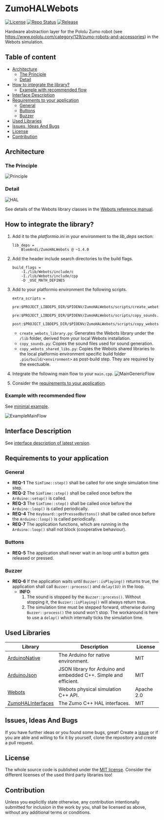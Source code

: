 # ZumoHALWebots <!-- omit in toc -->

[![License](https://img.shields.io/badge/license-MIT-blue.svg)](http://choosealicense.com/licenses/mit/)
[![Repo Status](https://www.repostatus.org/badges/latest/wip.svg)](https://www.repostatus.org/#wip)
[![Release](https://img.shields.io/github/release/BlueAndi/ZumoHALWebots.svg)](https://github.com/BlueAndi/ZumoHALWebots/releases)

Hardware abstraction layer for the Pololu Zumo robot (see <https://www.pololu.com/category/129/zumo-robots-and-accessories>) in the Webots simulation.

## Table of content <!-- omit in toc -->

- [Architecture](#architecture)
  - [The Principle](#the-principle)
  - [Detail](#detail)
- [How to integrate the library?](#how-to-integrate-the-library)
  - [Example with recommended flow](#example-with-recommended-flow)
- [Interface Description](#interface-description)
- [Requirements to your application](#requirements-to-your-application)
  - [General](#general)
  - [Buttons](#buttons)
  - [Buzzer](#buzzer)
- [Used Libraries](#used-libraries)
- [Issues, Ideas And Bugs](#issues-ideas-and-bugs)
- [License](#license)
- [Contribution](#contribution)

## Architecture

### The Principle

![Principle](http://www.plantuml.com/plantuml/proxy?cache=no&src=https://raw.githubusercontent.com/BlueAndi/ZumoHALWebots/master/doc/uml/Principle.plantuml)

### Detail

![HAL](http://www.plantuml.com/plantuml/proxy?cache=no&src=https://raw.githubusercontent.com/BlueAndi/ZumoHALWebots/master/doc/uml/HAL.plantuml)

See details of the Webots library classes in the [Webots reference manual](https://cyberbotics.com/doc/reference/nodes-and-api-functions).

## How to integrate the library?

1. Add it to the _platformio.ini_ in your environment to the _lib\_deps_ section:

    ```text
    lib_deps =
        BlueAndi/ZumoHALWebots @ ~1.4.0
    ```

2. Add the header include search directories to the build flags.

    ```text
    build_flags =
        -I./lib/Webots/include/c
        -I./lib/Webots/include/cpp
        -D _USE_MATH_DEFINES
    ```

3. Add to your platformio environment the following scripts.

    ```text
    extra_scripts =
        pre:$PROJECT_LIBDEPS_DIR/$PIOENV/ZumoHALWebots/scripts/create_webots_library.py
        pre:$PROJECT_LIBDEPS_DIR/$PIOENV/ZumoHALWebots/scripts/copy_sounds.py
        post:$PROJECT_LIBDEPS_DIR/$PIOENV/ZumoHALWebots/scripts/copy_webots_shared_libs.py
    ```

    - ```create_webots_library.py```: Generates the Webots library under the ```/lib``` folder, derived from your local Webots installation.
    - ```copy_sounds.py```: Copies the sound files used for sound generation.
    - ```copy_webots_shared_libs.py```: Copies the Webots shared libraries to the local platformio environment specific build folder ```.pio/build/<environment>``` as post-build step. They are required by the exectuable.
4. Integrate the following main flow to your ```main.cpp```.
    ![MainGenericFlow](http://www.plantuml.com/plantuml/proxy?cache=no&src=https://raw.githubusercontent.com/BlueAndi/ZumoHALWebots/master/doc/uml/MainGenericFlow.plantuml)
5. Consider the [requirements to your application](#requirements-to-your-application).

### Example with recommended flow

See [minimal example](./examples/example/).

![ExampleMainFlow](http://www.plantuml.com/plantuml/proxy?cache=no&src=https://raw.githubusercontent.com/BlueAndi/ZumoHALWebots/master/doc/uml/ExampleMainFlow.plantuml)

## Interface Description

See [interface description of latest version](https://blueandi.github.io/ZumoHALWebots/).

## Requirements to your application

### General

- **REQ-1** The ```SimTime::step()``` shall be called for one single simulation time step.
- **REQ-2** The ```SimTime::step()``` shall be called once before the ```Arduino::setup()``` is called.
- **REQ-3** The ```SimTime::step()``` shall be called once before the ```Arduino::loop()``` is called periodically.
- **REQ-4** The ```Keyboard::getPressedButtons()``` shall be called once before the ```Arduino::loop()``` is called periodically.
- **REQ-7** The application functions, which are running in the ```Arduino::loop()``` shall not block (cooperative behaviour).

### Buttons

- **REQ-5** The application shall never wait in an loop until a button gets released or pressed.

### Buzzer

- **REQ-6** If the application waits until ```Buzzer::isPlaying()``` returns true, the application shall call ```Buzzer::process()``` and ```delay(1U)``` in the loop.
  - **INFO**:
    1. The sound is stopped by the ```Buzzer::process()```. Without stopping it, the ```Buzzer::isPlaying()``` will always return true.
    2. The simulation time must be stepped forward, otherwise during ```Buzzer::process()``` the sound won't stop. The workaround is here to use a ```delay()``` which internally ticks the simulation time.

## Used Libraries

| Library                                                            | Description                                                      | License    |
| ------------------------------------------------------------------ | ---------------------------------------------------------------- | ---------- |
| [ArduinoNative](https://github.com/BlueAndi/ArduinoNative)         | The Arduino for native environment.                              | MIT        |
| [ArduinoJson](https://github.com/bblanchon/ArduinoJson)            | JSON library for Arduino and embedded C++. Simple and efficient. | MIT        |
| [Webots](https://github.com/cyberbotics/webots)                    | Webots physical simulation C++ API.                              | Apache 2.0 |
| [ZumoHALInterfaces](https://github.com/BlueAndi/ZumoHALInterfaces) | The Zumo C++ HAL interfaces.                                     | MIT        |

## Issues, Ideas And Bugs

If you have further ideas or you found some bugs, great! Create a [issue](https://github.com/BlueAndi/ZumoHALWebots/issues) or if you are able and willing to fix it by yourself, clone the repository and create a pull request.

## License

The whole source code is published under the [MIT license](http://choosealicense.com/licenses/mit/).
Consider the different licenses of the used third party libraries too!

## Contribution

Unless you explicitly state otherwise, any contribution intentionally submitted for inclusion in the work by you, shall be licensed as above, without any
additional terms or conditions.
